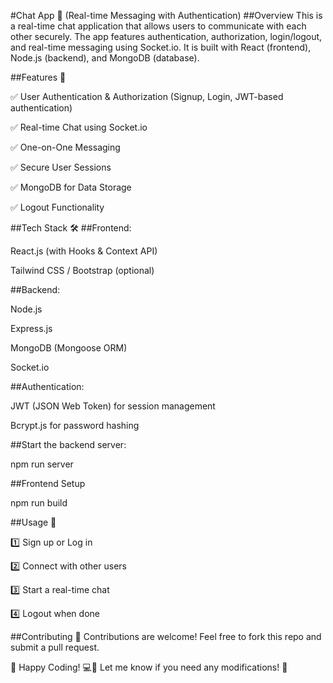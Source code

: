 #Chat App 💬 (Real-time Messaging with Authentication)
##Overview
This is a real-time chat application that allows users to communicate with each other securely. The app features authentication, authorization, login/logout, and real-time messaging using Socket.io. It is built with React (frontend), Node.js (backend), and MongoDB (database).

##Features 🚀

✅ User Authentication & Authorization (Signup, Login, JWT-based authentication)

✅ Real-time Chat using Socket.io

✅ One-on-One Messaging

✅ Secure User Sessions

✅ MongoDB for Data Storage

✅ Logout Functionality

##Tech Stack 🛠️
##Frontend:

React.js (with Hooks & Context API)

Tailwind CSS / Bootstrap (optional)

##Backend:

Node.js

Express.js

MongoDB (Mongoose ORM)

Socket.io

##Authentication:

JWT (JSON Web Token) for session management

Bcrypt.js for password hashing

##Start the backend server:

npm run server

##Frontend Setup

npm run build

##Usage 📌

1️⃣ Sign up or Log in

2️⃣ Connect with other users

3️⃣ Start a real-time chat

4️⃣ Logout when done

##Contributing 🤝
Contributions are welcome! Feel free to fork this repo and submit a pull request.

🚀 Happy Coding! 💻🔗
Let me know if you need any modifications! 🎯





